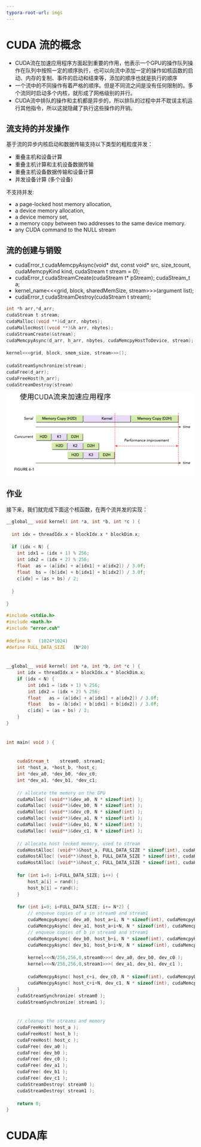 ```yaml
---
typora-root-url: imgs
---
```




# CUDA 流的概念

- CUDA流在加速应用程序方面起到重要的作用，他表示一个GPU的操作队列操作在队列中按照一定的顺序执行，也可以向流中添加一定的操作如核函数的启动、内存的复制、事件的启动和结束等，添加的顺序也就是执行的顺序
- 一个流中的不同操作有着严格的顺序。但是不同流之间是没有任何限制的。多个流同时启动多个内核，就形成了网格级别的并行。
- CUDA流中排队的操作和主机都是异步的，所以排队的过程中并不耽误主机运行其他指令，所以这就隐藏了执行这些操作的开销。

## 流支持的并发操作

基于流的异步内核启动和数据传输支持以下类型的粗粒度并发：

- 重叠主机和设备计算
- 重叠主机计算和主机设备数据传输
- 重叠主机设备数据传输和设备计算
- 并发设备计算 (多个设备)

不支持并发:

- a page-locked host memory allocation,
- a device memory allocation,
- a device memory set,
- a memory copy between two addresses to the same device memory.
- any CUDA command to the NULL stream

## 流的创建与销毁

- cudaError_t cudaMemcpyAsync(void* dst, const void* src, size_tcount, cudaMemcpyKind kind, cudaStream t stream = 0);
- cudaError_t cudaStreamCreate(cudaStream t* pStream);
  cudaStream_t a;
- kernel_name<<<grid, block, sharedMemSize, stream>>>(argument list);
- cudaError_t  cudaStreamDestroy(cudaStream t stream);

```c
int *h arr,*d_arr;
cudaStream t stream;
cudaMalloc((void **)&d_arr, nbytes);
cudaMallocHost((void **)&h arr, nbytes);
cudaStreamCreate(&stream);
cudaMemcpyAsync(d_arr, h_arr, nbytes, cudaMemcpyHostToDevice, stream);

kernel<<<grid, block, smem_size, stream>>>();

cudaStreamSynchronize(stream);
cudaFree(d_arr); 
cudaFreeHost(h_arr);
cudaStreamDestroy(stream)
```

![image-20230210020146886](imgs/image-20230210020146886.png)

## 作业

接下来，我们就完成下面这个核函数，在两个流并发的实现：

```c++
__global__ void kernel( int *a, int *b, int *c ) {

  int idx = threadIdx.x + blockIdx.x * blockDim.x;

  if (idx < N) {
	int idx1 = (idx + 1) % 256;
	int idx2 = (idx + 2) % 256;
	float  as = (a[idx] + a[idx1] + a[idx2]) / 3.0f;
	float  bs = (b[idx] + b[idx1] + b[idx2]) / 3.0f;
	c[idx] = (as + bs) / 2;

  }

}
```



```c++
#include <stdio.h>
#include <math.h>
#include "error.cuh"

#define N   (1024*1024)
#define FULL_DATA_SIZE   (N*20)


__global__ void kernel( int *a, int *b, int *c ) {
    int idx = threadIdx.x + blockIdx.x * blockDim.x;
    if (idx < N) {
        int idx1 = (idx + 1) % 256;
        int idx2 = (idx + 2) % 256;
        float   as = (a[idx] + a[idx1] + a[idx2]) / 3.0f;
        float   bs = (b[idx] + b[idx1] + b[idx2]) / 3.0f;
        c[idx] = (as + bs) / 2;
    }
}


int main( void ) {
    

    cudaStream_t    stream0, stream1;
    int *host_a, *host_b, *host_c;
    int *dev_a0, *dev_b0, *dev_c0;
    int *dev_a1, *dev_b1, *dev_c1;

    // allocate the memory on the GPU
    cudaMalloc( (void**)&dev_a0, N * sizeof(int) );
    cudaMalloc( (void**)&dev_b0, N * sizeof(int) );
    cudaMalloc( (void**)&dev_c0, N * sizeof(int) );
    cudaMalloc( (void**)&dev_a1, N * sizeof(int) ); 
    cudaMalloc( (void**)&dev_b1, N * sizeof(int) ); 
    cudaMalloc( (void**)&dev_c1, N * sizeof(int) );

    // allocate host locked memory, used to stream
    cudaHostAlloc( (void**)&host_a, FULL_DATA_SIZE * sizeof(int), cudaHostAllocDefault);
    cudaHostAlloc( (void**)&host_b, FULL_DATA_SIZE * sizeof(int), cudaHostAllocDefault);
    cudaHostAlloc( (void**)&host_c, FULL_DATA_SIZE * sizeof(int), cudaHostAllocDefault);

    for (int i=0; i<FULL_DATA_SIZE; i++) {
        host_a[i] = rand();
        host_b[i] = rand();
    }

    for (int i=0; i<FULL_DATA_SIZE; i+= N*2) {
        // enqueue copies of a in stream0 and stream1
        cudaMemcpyAsync( dev_a0, host_a+i, N * sizeof(int), cudaMemcpyHostToDevice, stream0 );
        cudaMemcpyAsync( dev_a1, host_a+i+N, N * sizeof(int), cudaMemcpyHostToDevice, stream1 );
        // enqueue copies of b in stream0 and stream1
        cudaMemcpyAsync( dev_b0, host_b+i, N * sizeof(int), cudaMemcpyHostToDevice, stream0 );
        cudaMemcpyAsync( dev_b1, host_b+i+N, N * sizeof(int), cudaMemcpyHostToDevice, stream1 );

        kernel<<<N/256,256,0,stream0>>>( dev_a0, dev_b0, dev_c0 );
        kernel<<<N/256,256,0,stream1>>>( dev_a1, dev_b1, dev_c1 );

        cudaMemcpyAsync( host_c+i, dev_c0, N * sizeof(int), cudaMemcpyDeviceToHost, stream0 );
        cudaMemcpyAsync( host_c+i+N, dev_c1, N * sizeof(int), cudaMemcpyDeviceToHost, stream1 );
    }
    cudaStreamSynchronize( stream0 );
    cudaStreamSynchronize( stream1 );


    // cleanup the streams and memory
    cudaFreeHost( host_a );
    cudaFreeHost( host_b );
    cudaFreeHost( host_c );
    cudaFree( dev_a0 );
    cudaFree( dev_b0 );
    cudaFree( dev_c0 );
    cudaFree( dev_a1 );
    cudaFree( dev_b1 );
    cudaFree( dev_c1 );
    cudaStreamDestroy( stream0 );
    cudaStreamDestroy( stream1 );

    return 0;
}

```



# CUDA库


